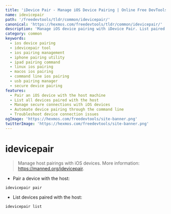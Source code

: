 ```yaml
---
title: 'iDevice Pair - Manage iOS Device Pairing | Online Free DevTools by Hexmos'
name: idevicepair
path: '/freedevtools/tldr/common/idevicepair/'
canonical: 'https://hexmos.com/freedevtools/tldr/common/idevicepair/'
description: 'Manage iOS device pairing with iDevice Pair. List paired devices, and establish secure connections using the command line. Free online tool, no registration required.'
category: common
keywords:
  - ios device pairing
  - idevicepair tool
  - ios pairing management
  - iphone pairing utility
  - ipad pairing command
  - linux ios pairing
  - macos ios pairing
  - command line ios pairing
  - usb pairing manager
  - secure device pairing
features:
  - Pair an iOS device with the host machine
  - List all devices paired with the host
  - Manage secure connections with iOS devices
  - Automate device pairing through the command line
  - Troubleshoot device connection issues
ogImage: 'https://hexmos.com/freedevtools/site-banner.png'
twitterImage: 'https://hexmos.com/freedevtools/site-banner.png'
---
```


# idevicepair

> Manage host pairings with iOS devices.
> More information: <https://manned.org/idevicepair>.

- Pair a device with the host:

`idevicepair pair`

- List devices paired with the host:

`idevicepair list`
